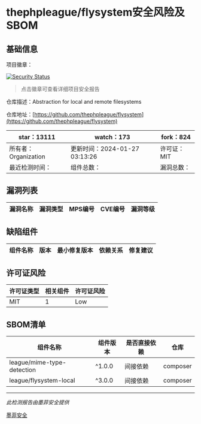 # thephpleague/flysystem安全风险及SBOM

## 基础信息

项目徽章：

[![Security Status](https://www.murphysec.com/platform3/v31/badge/1751681435467452416.svg)](https://www.murphysec.com/console/report/1700576315928526848/1751681435467452416)

> 点击徽章可查看详细项目安全报告

仓库描述：Abstraction for local and remote filesystems

仓库地址：[https://github.com/thephpleague/flysystem](https://github.com/thephpleague/flysystem)

| star：13111 | watch：173 | fork：824 |
| ----------- | -------------- | ------------ |
| 所有者：Organization | 更新时间：2024-01-27 03:13:26 | 许可证：MIT |
| 最近检测时间： | 组件总数： | 漏洞总数： |




## 漏洞列表

| 漏洞名称 | 漏洞类型 | MPS编号 | CVE编号 | 漏洞等级 |
| ------- | ------ | ------- | ------ | ----- |





## 缺陷组件

| 组件名称 | 版本 | 最小修复版本 | 依赖关系 | 修复建议 |
| -------- | ---- | ------------ | -------- | -------- |





## 许可证风险

| 许可证类型 | 相关组件 | 许可证风险 |
| ---------- | -------- | ---------- |
|MIT|1|Low|




## SBOM清单

| 组件名称 | 组件版本 | 是否直接依赖 | 仓库 |
| -------- | -------- | ------------ | ---- |
|league/mime-type-detection|^1.0.0|间接依赖|composer|
|league/flysystem-local|^3.0.0|间接依赖|composer|


------

*此检测报告由墨菲安全提供*

[墨菲安全](www.murphysec.com)
